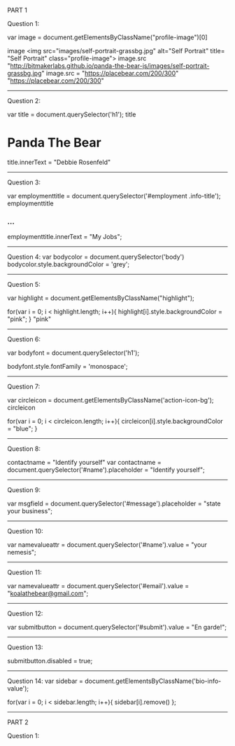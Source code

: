PART 1

Question 1:

var image = document.getElementsByClassName("profile-image")[0]

image
<img src=​"images/​self-portrait-grassbg.jpg" alt=​"Self Portrait" title=​"Self Portrait" class=​"profile-image">​
image.src
"http://bitmakerlabs.github.io/panda-the-bear-js/images/self-portrait-grassbg.jpg"
image.src = "https://placebear.com/200/300"
"https://placebear.com/200/300"

-----------------------------------------------------------

Question 2:

var title = document.querySelector('h1');
title
<h1 class=​"highlight">​Panda The Bear​</h1>​
title.innerText = "Debbie Rosenfeld"


-----------------------------------------

Question 3:

var employmenttitle = document.querySelector('#employment .info-title');
employmenttitle
<h3 class=​"info-title">​…​</h3>​
employmenttitle.innerText = "My Jobs";


-----------------------------------------------------

Question 4:
var bodycolor = document.querySelector('body')
bodycolor.style.backgroundColor = 'grey';


-------------------------------------------------------

Question 5:

var highlight = document.getElementsByClassName("highlight");

for(var i = 0; i < highlight.length; i++){ highlight[i].style.backgroundColor = "pink"; }
"pink"

------------------------------------------------------------

Question 6:

var bodyfont = document.querySelector('h1');

bodyfont.style.fontFamily = 'monospace';


------------------------------------------------------------

Question 7:

var circleicon = document.getElementsByClassName('action-icon-bg');
circleicon

for(var i = 0; i < circleicon.length; i++){ circleicon[i].style.backgroundColor = "blue"; }


--------------------------------------------------------

Question 8:

contactname = "Identify yourself"
var contactname = document.querySelector('#name').placeholder = "Identify yourself";

----------------------------------------------------------

Question 9:

var msgfield = document.querySelector('#message').placeholder = "state your business";

---------------------------------------------------------

Question 10:

var namevalueattr = document.querySelector('#name').value = "your nemesis";


---------------------------------------------------------

Question 11:

var namevalueattr = document.querySelector('#email').value = "koalathebear@gmail.com";

----------------------------------------------------------

Question 12:

var submitbutton = document.querySelector('#submit').value = "En garde!";

-------------------------------------------------------------

Question 13:

submitbutton.disabled = true;


-------------------------------------------------------------

Question 14:
var sidebar = document.getElementsByClassName('bio-info-value');


for(var i = 0; i < sidebar.length; i++){ sidebar[i].remove() };

-----------------------------------------------------------

PART 2

Question 1:

